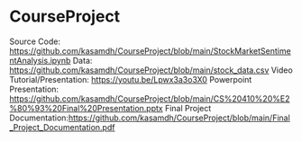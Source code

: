 # CourseProject

Source Code: https://github.com/kasamdh/CourseProject/blob/main/StockMarketSentimentAnalysis.ipynb
Data: https://github.com/kasamdh/CourseProject/blob/main/stock_data.csv
Video Tutorial/Presentation: https://youtu.be/Lpwx3a3o3X0
Powerpoint Presentation: https://github.com/kasamdh/CourseProject/blob/main/CS%20410%20%E2%80%93%20Final%20Presentation.pptx
Final Project Documentation:https://github.com/kasamdh/CourseProject/blob/main/Final_Project_Documentation.pdf

